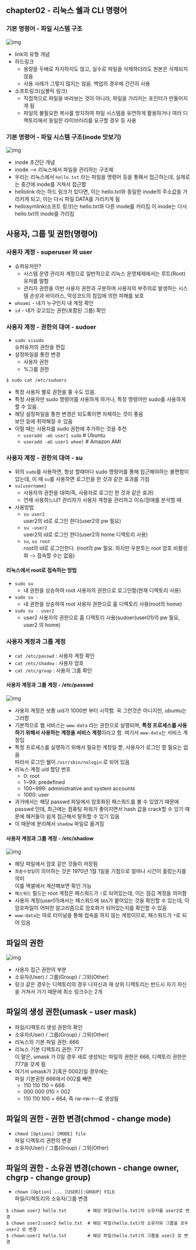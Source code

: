 ## chapter02 - 리눅스 쉘과 CLI 명령어
### 기본 명령어 - 파일 시스템 구조
![img](https://github.com/koni114/TIL/blob/master/Linux/lecture/fastcampus/img/linux_07.png)

- link의 유형 개념
- 하드링크  
  - 용량을 두배로 차지하지도 않고, 실수로 파일을 삭제하더라도 원본은 삭제되지 않음
  - 사용 사례가 그렇지 많지는 않음. 백업의 경우에 간간히 사용
- 소프트링크(심볼릭 링크)
  - 직접적으로 파일을 바라보는 것이 아니라, 파일을 가리키는 포인터가 만들어지게 됨
  - 파일의 불필요한 복사를 방지하여 파일 시스템을 유연하게 활용하거나 여러 디렉토리에서 동일한 라이브러리를 요구할 경우 등 사용

### 기본 명령어 - 파일 시스템 구조(inode 맛보기)
![img](https://github.com/koni114/TIL/blob/master/Linux/lecture/fastcampus/img/linux_08.png)

- inode 초간단 개념
- inode --> 리눅스에서 파일을 관리하는 구조체
- 우리는 리눅스에서 `hello.txt` 라는 파일을 명령어 등을 통해서 접근하는데, 실제로는 중간에 inode를 거쳐서 접근함
- hellolink 라는 하드 링크가 있다면, 이는 hello.txt와 동일한 inode의 주소값을 가리키게 되고, 이는 다시 파일 DATA를 가리키게 됨 
- hellosymlink(소프트 링크)는 hello.txt와 다른 inode를 카리킴 이 inode는 다시 hello.txt의 inode를 가리킴

## 사용자, 그룹 및 권한(명령어)
### 사용자 계정 - superuser 와 user
- 슈퍼유저란? 
  - 시스템 운영 관리자 계정으로 일반적으로 리눅스 운영체제에서는 루트(Root) 유저를 말함
  - 관리자 권한을 이반 사용자 권한과 구분하며 사용자의 부주의로 발생하는 시스템 손상과 바이러스, 악성코드의 침입에 의한 피해를 보호 
- `whoami` - 내가 누구인지 내 계정 확인
- `id` - 내가 갖고있는 권한(포함된 그룹) 확인

### 사용자 계정 - 권한의 대여 - sudoer
- `sudo visudo`  
  슈퍼유저의 권한을 편집
- 설정파일을 통한 변경
  - 사용자 권한
  - %그룹 권한
~~~shell
$ sudo cat /etc/suduers
~~~
- 특정 사용자 별로 권한을 줄 수도 있음.
- 특정 사용자만 sudo 명령어를 사용하게 하거나, 특정 명령어만 sudo를 사용하게 할 수 있음.
- 해당 설정파일을 통한 변경은 되도록이면 자제하는 것이 좋음  
  보안 등에 취약해질 수 있음
- 이럴 때는 사용자를 sudo 권한에 추가하는 것을 추천
  - `useradd -aG user1 sudo`  # Ubuntu
  - `useradd -aG user1 wheel` # Amazon AMI

### 사용자 계정 - 권한의 대여 - su
- 위의 `sudo`를 사용하면, 항상 할때마다 sudo 명령어를 통해 접근해야하는 불편함이 있는데, 이 때 `su`를 사용하면 로그인을 한 것과 같은 효과를 가짐
- `su[username]`
  - 사용자의 권한을 대여(즉, 사용자로 로그인 한 것과 같은 효과)
  - 언제 사용하느냐? 관리자가 사용자 계정을 관리하고 이슈/장애를 분석할 때 
- 사용방법
  - `su user2`  
    user2의 id로 로그인 한다(user2의 pw 필요)
  - `su -user2`  
    user2의 id로 로그인 한다(user2의 home 디렉토리 사용)
  - `su`, `su root`  
    root의 id로 로그인한다. (root의 pw 필요. 하지만 우분투는 root 암호 비활성화 -> 접속할 수는 없음) 

#### 리눅스에서 root로 접속하는 방법
- `sudo su`  
  - 내 권한을 상승하여 root 사용자의 권한으로 로그인함(현재 디렉토리 사용)
- `sudo su -`
  - 내 권한을 상승하여 root 사용자 권한으로 홈 디렉토리 사용(root의 home)
- `sudo su - user2`  
  - user2 사용자의 권한으로 홈 디렉토리 사용(sudoer(user01)의 pw 필요, user2 의 home)

### 사용자 계정과 그룹 계정
- `cat /etc/passwd` : 사용자 계정 확인
- `cat /etc/shadow` : 사용자 암호
- `cat /etc/group` : 사용자 그룹 확인

#### 사용자 계정과 그룹 계정 - /etc/passwd

![img](https://github.com/koni114/TIL/blob/master/Linux/lecture/fastcampus/img/linux_09.png)

- 사용자 계정은 보통 uid가 1000번 부터 시작함. 꼭 그런것은 아니지만, ubuntu는 그러함
- 기본적으로 웹 서비스는 `www-data` 라는 권한으로 실행되며, <b>특정 프로세스를 사용하기 위해서 사용하는 계정을 서비스 계정</b>이라고 함. 여기서 `www-data`는 서비스 계정임
- 특정 프로세스를 실행하기 위해서 필요한 계정일 뿐, 사용자가 로그인 할 필요는 없음  
  따라서 로그인 쉘이 `/usr/sbin/nologin` 로 되어 있음
- 리눅스 계정 uid 할당 번호
  - 0: root
  - 1~99: predefined
  - 100~999: administrative and system accounts
  - 1000: user
- 과거에서는 해당 passwd 파일에서 암호화된 패스워드를 볼 수 있었기 때문에 passwd 인데, 최근에는 컴퓨팅 파워가 좋아지면서 hash 값을 crack할 수 있기 때문에 해커들이 쉽게 접근해서 탈취할 수 있기 있음
- 이 때문에 분리해서 `shadow` 파일로 옮겨짐

#### 사용자 계정과 그룹 계정 - /etc/shadow
![img](https://github.com/koni114/TIL/blob/master/Linux/lecture/fastcampus/img/linux_10.png)

- 해당 파일에서 암호 같은 것들이 저장됨
- `최종수정일`이 의미하는 것은 1970년 1월 1일을 기점으로 얼마나 시간이 흘렀는지를 의미  
  이를 액셀에서 계산해보면 확인 가능
- `패스워드` 필드는 root 계정은 패스워드가 `!`로 되어있는데, 이는 잠김 계정을 의미함
- 사용자 계정(user01)에서는 패스워드에 `$6$`가 붙어있는 것을 확인할 수 있는데, 이 암호파일이 어떠한 알고리즘으로 암호화가 되어있는지를 확인할 수 있음
- `www-data`는 따로 터미널을 통해 접속을 하지 않는 계정이므로, 패스워드가 `*`로 되어 있음

## 파일의 권한
![img](https://github.com/koni114/TIL/blob/master/Linux/lecture/fastcampus/img/linux_11.png)

- 사용자 접근 권한의 부분
- 소유자(User) / 그룹(Group) / 그외(Other) 
- 링크 같은 경우는 디렉토리의 경우 나자신과 재 상위 디렉토리는 반드시 자기 자신을 거쳐서 가기 때문에 최소 링크수는 2개

## 파일의 생성 권한(umask - user mask)
- 파일/디렉토리 생성 권한의 확인
- 소유자(User) / 그룹(Group) / 그외(Other)
- 리눅스의 기본 파일 권한: 666
- 리눅스 기본 디렉토리 권한: 777   
  이 말은, umask 가 0일 경우 새로 생성되는 파일의 권한은 666, 디렉토리 권한은 777을 갖게 됨
- 여기서 umask가 2(혹은 0002)일 경우에는  
  파일 기본권한 666에서 002를 빼면 
  - 110 110 110 = 666
  - 000 000 010 = 002
  - 110 110 100 = 664, 즉 rw-rw-r--로 생성됨

## 파일의 권한 - 권한 변경(chmod - change mode)
- `chmod [Options] [MODE] file`  
  파일 디렉토리 권한의 변경
- 소유자(User) / 그룹(Group) / 그외(Other)

## 파일의 권한 - 소유권 변경(chown - change owner, chgrp - change group)
- `chown [Option] ... [USER][:GROUP] FILE`  
  파일/디렉토리의 소유자/그룹 변경
~~~shell
$ chown user2 hello.txt        # 해당 파일(hello.txt)의 소유자를 user2로 변경
$ chown user2:user2 hello.txt  # 해당 파일(hello.txt)의 소유자와 그룹을 모두 user2 로 변경
$ chown:user2 hello.txt        # 해당 파일(hello.txt)의 그룹을 user2 로 변경
~~~ 